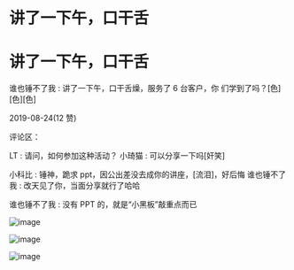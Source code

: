 # 讲了一下午，口干舌

# 讲了一下午，口干舌

谁也锤不了我 : 讲了一下午，口干舌燥，服务了 6 台客户，你 们学到了吗？[色][色][色]

2019-08-24(12 赞)

评论区：

LT : 请问，如何参加这种活动？ 小琦猫 : 可以分享一下吗[奸笑]

小科比 : 锤神，跪求 ppt，因公出差没去成你的讲座，[流泪]，好后悔 谁也锤不了我 : 改天见了你，当面分享就行了哈哈

谁也锤不了我 : 没有 PPT 的，就是“小黑板”敲重点而已

![image](img/Image_0171.png)

![image](img/Image_0181.png)

![image](img/Image_0191.png)